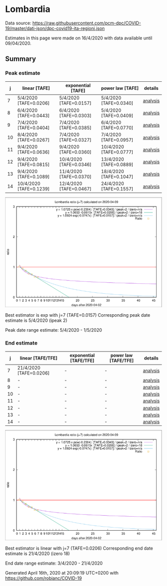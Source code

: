 # Lombardia


Data source: https://raw.githubusercontent.com/pcm-dpc/COVID-19/master/dati-json/dpc-covid19-ita-regioni.json

Estimates in this page were made on 16/4/2020 with data available until 09/04/2020.


## Summary 

### Peak estimate 
|j|linear [TAFE]|exponential [TAFE]|power law [TAFE]|details|
|---|----|-----------|---------|-------|
|7|5/4/2020 [TAFE=0.0206]|5/4/2020 [TAFE=0.0157]|5/4/2020 [TAFE=0.0340]|[analysis](COVID-19_lombardia_j7_2020-04-09.md)|
|8|6/4/2020 [TAFE=0.0443]|6/4/2020 [TAFE=0.0303]|5/4/2020 [TAFE=0.0409]|[analysis](COVID-19_lombardia_j8_2020-04-09.md)|
|9|7/4/2020 [TAFE=0.0404]|7/4/2020 [TAFE=0.0385]|6/4/2020 [TAFE=0.0770]|[analysis](COVID-19_lombardia_j9_2020-04-09.md)|
|10|8/4/2020 [TAFE=0.0267]|7/4/2020 [TAFE=0.0327]|7/4/2020 [TAFE=0.0957]|[analysis](COVID-19_lombardia_j10_2020-04-09.md)|
|11|9/4/2020 [TAFE=0.0636]|9/4/2020 [TAFE=0.0360]|10/4/2020 [TAFE=0.0777]|[analysis](COVID-19_lombardia_j11_2020-04-09.md)|
|12|9/4/2020 [TAFE=0.0815]|10/4/2020 [TAFE=0.0346]|13/4/2020 [TAFE=0.0889]|[analysis](COVID-19_lombardia_j12_2020-04-09.md)|
|13|9/4/2020 [TAFE=0.1089]|11/4/2020 [TAFE=0.0370]|18/4/2020 [TAFE=0.1047]|[analysis](COVID-19_lombardia_j13_2020-04-09.md)|
|14|10/4/2020 [TAFE=0.1239]|12/4/2020 [TAFE=0.0467]|24/4/2020 [TAFE=0.1557]|[analysis](COVID-19_lombardia_j14_2020-04-09.md)|

![best peak estimate](COVID-19_lombardia_j7_2020-04-09.png)

Best estimator is exp with j=7 (TAFE=0.0157)
Corresponding peak date estimate is 5/4/2020 (ipeak 2)


Peak date range estimate: 5/4/2020 - 1/5/2020

### End estimate 
|j|linear [TAFE/TFE]|exponential [TAFE/TFE]|power law [TAFE/TFE]|details|
|---|----|-----------|---------|-------|
|7|21/4/2020 [TAFE=0.0206]|-|-|[analysis](COVID-19_lombardia_j7_2020-04-09.md)|
|8|-|-|-|[analysis](COVID-19_lombardia_j8_2020-04-09.md)|
|9|-|-|-|[analysis](COVID-19_lombardia_j9_2020-04-09.md)|
|10|-|-|-|[analysis](COVID-19_lombardia_j10_2020-04-09.md)|
|11|-|-|-|[analysis](COVID-19_lombardia_j11_2020-04-09.md)|
|12|-|-|-|[analysis](COVID-19_lombardia_j12_2020-04-09.md)|
|13|-|-|-|[analysis](COVID-19_lombardia_j13_2020-04-09.md)|
|14|-|-|-|[analysis](COVID-19_lombardia_j14_2020-04-09.md)|

![best zero estimate](COVID-19_lombardia_j7_2020-04-09.png)

Best estimator is linear with j=7 (TAFE=0.0206)
Corresponding end date estimate is 21/4/2020 (izero 18)


End date range estimate: 3/4/2020 - 21/4/2020

Generated April 16th, 2020 at 20:09:19 UTC+0200 with https://github.com/robianc/COVID-19
